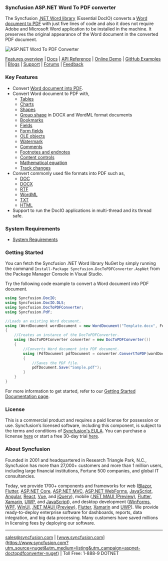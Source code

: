 ### Syncfusion ASP.NET Word To PDF converter
The Syncfusion [.NET Word library](https://www.syncfusion.com/word-framework/net/word-library?utm_source=nuget&utm_medium=listing&utm_campaign=aspnet-doctopdfconverter-nuget) (Essential DocIO) converts a [Word document to PDF](https://www.syncfusion.com/word-framework/net/word-to-pdf-conversion?utm_source=nuget&utm_medium=listing&utm_campaign=aspnet-doctopdfconverter-nuget) with just five lines of code and also it does not require Adobe and Microsoft Word application to be installed in the machine. It preserves the original appearance of the Word document in the converted PDF document.

![ASP.NET Word To PDF Converter](https://cdn.syncfusion.com/nuget-readme/fileformats/net-word-to-pdf.png)

[Features overview](https://www.syncfusion.com/word-framework/net/word-library?utm_source=nuget&utm_medium=listing&utm_campaign=aspnet-doctopdfconverter-nuget) | [Docs](https://help.syncfusion.com/file-formats/docio/word-to-pdf?utm_source=nuget&utm_medium=listing&utm_campaign=aspnet-doctopdfconverter-nuget) | [API Reference](https://help.syncfusion.com/cr/file-formats/Syncfusion.DocToPDFConverter.html?utm_source=nuget&utm_medium=listing&utm_campaign=aspnet-doctopdfconverter-nuget) | [Online Demo](https://ej2.syncfusion.com/aspnetmvc/DocIO/DOCtoPDF?utm_source=nuget&utm_medium=listing&utm_campaign=aspnet-doctopdfconverter-nuget#/material) | [GitHub Examples](https://github.com/SyncfusionExamples/DocIO-Examples?utm_source=nuget&utm_medium=listing&utm_campaign=aspnet-doctopdfconverter-nuget) | [Blogs](https://www.syncfusion.com/blogs/?utm_source=nuget&utm_medium=listing&utm_campaign=aspnet-doctopdfconverter-nuget&s=docio) | [Support](https://support.syncfusion.com/create?utm_source=nuget&utm_medium=listing&utm_campaign=aspnet-doctopdfconverter-nuget) | [Forums](https://www.syncfusion.com/forums?utm_source=nuget&utm_medium=listing&utm_campaign=aspnet-doctopdfconverter-nuget) | [Feedback](https://www.syncfusion.com/feedback/wpf?utm_source=nuget&utm_medium=listing&utm_campaign=aspnet-doctopdfconverter-nuget)

### Key Features
* Convert [Word document into PDF](https://help.syncfusion.com/file-formats/docio/word-to-pdf?utm_source=nuget&utm_medium=listing&utm_campaign=aspnet-doctopdfconverter-nuget).
* Convert Word document to PDF with,
  * [Tables](https://help.syncfusion.com/file-formats/docio/working-with-tables?utm_source=nuget&utm_medium=listing&utm_campaign=aspnet-doctopdfconverter-nuget)
  * [Charts](https://help.syncfusion.com/file-formats/docio/working-with-charts?utm_source=nuget&utm_medium=listing&utm_campaign=aspnet-doctopdfconverter-nuget)
  * [Shapes](https://help.syncfusion.com/file-formats/docio/working-with-shapes?utm_source=nuget&utm_medium=listing&utm_campaign=aspnet-doctopdfconverter-nuget)
  * [Group shape](https://help.syncfusion.com/file-formats/docio/working-with-shapes?utm_source=nuget&utm_medium=listing&utm_campaign=aspnet-doctopdfconverter-nuget#grouping-shapes) in DOCX and WordML format documents
  * [Bookmarks](https://help.syncfusion.com/file-formats/docio/working-with-bookmarks?utm_source=nuget&utm_medium=listing&utm_campaign=aspnet-doctopdfconverter-nuget)
  * [Fields](https://help.syncfusion.com/file-formats/docio/working-with-fields?utm_source=nuget&utm_medium=listing&utm_campaign=aspnet-doctopdfconverter-nuget)
  * [Form fields](https://help.syncfusion.com/file-formats/docio/working-with-form-fields?utm_source=nuget&utm_medium=listing&utm_campaign=aspnet-doctopdfconverter-nuget)
  * [OLE objects](https://help.syncfusion.com/file-formats/docio/working-with-paragraph#appending-ole-objects?utm_source=nuget&utm_medium=listing&utm_campaign=aspnet-doctopdfconverter-nuget)
  * [Watermark](https://help.syncfusion.com/file-formats/docio/applying-watermark?utm_source=nuget&utm_medium=listing&utm_campaign=aspnet-doctopdfconverter-nuget)
  * [Comments](https://help.syncfusion.com/file-formats/docio/working-with-comments?utm_source=nuget&utm_medium=listing&utm_campaign=aspnet-doctopdfconverter-nuget)
  * [Footnotes and endnotes](https://help.syncfusion.com/file-formats/docio/working-with-footnotes-and-endnotes?utm_source=nuget&utm_medium=listing&utm_campaign=aspnet-doctopdfconverter-nuget)
  * [Content controls](https://help.syncfusion.com/file-formats/docio/working-with-content-controls?utm_source=nuget&utm_medium=listing&utm_campaign=aspnet-doctopdfconverter-nuget)
  * [Mathematical equation](https://help.syncfusion.com/file-formats/docio/working-with-mathematical-equation?utm_source=nuget&utm_medium=listing&utm_campaign=aspnet-doctopdfconverter-nuget)
  * [Track changes](https://help.syncfusion.com/file-formats/docio/accepting-or-rejecting-track-changes?utm_source=nuget&utm_medium=listing&utm_campaign=aspnet-doctopdfconverter-nuget)
* Convert commonly used file formats into PDF such as,
  * [DOC](https://help.syncfusion.com/file-formats/docio/word-file-formats#word-binary-97-2003-format?utm_source=nuget&utm_medium=listing&utm_campaign=aspnet-doctopdfconverter-nuget)
  * [DOCX](https://help.syncfusion.com/file-formats/docio/word-file-formats?utm_source=nuget&utm_medium=listing&utm_campaign=aspnet-doctopdfconverter-nuget)
  * [RTF](https://help.syncfusion.com/file-formats/docio/rtf?utm_source=nuget&utm_medium=listing&utm_campaign=aspnet-doctopdfconverter-nuget)
  * [WordML](https://help.syncfusion.com/file-formats/docio/word-file-formats?utm_source=nuget&utm_medium=listing&utm_campaign=aspnet-doctopdfconverter-nuget#word-processing-xml-xml)
  * [TXT](https://help.syncfusion.com/file-formats/docio/text?utm_source=nuget&utm_medium=listing&utm_campaign=aspnet-doctopdfconverter-nuget)
  * [HTML](https://help.syncfusion.com/file-formats/docio/html?utm_source=nuget&utm_medium=listing&utm_campaign=aspnet-doctopdfconverter-nuget)
* Support to run the DocIO applications in multi-thread and its thread safe.

### System Requirements
* [System Requirements](https://help.syncfusion.com/file-formats/installation-and-upgrade/system-requirements?utm_source=nuget&utm_medium=listing&utm_campaign=aspnet-doctopdfconverter-nuget)

### Getting Started
You can fetch the Syncfusion .NET Word library NuGet by simply running the command `Install-Package Syncfusion.DocToPDFConverter.AspNet` from the Package Manager Console in Visual Studio.

Try the following code example to convert a Word document into PDF document.

```csharp
using Syncfusion.DocIO;
using Syncfusion.DocIO.DLS;
using Syncfusion.DocToPDFConverter;
using Syncfusion.Pdf;

//Loads an existing Word document.
using (WordDocument wordDocument = new WordDocument("Template.docx", FormatType.Automatic))
{
    //Creates an instance of the DocToPDFConverter.
    using (DocToPDFConverter converter = new DocToPDFConverter())
    {
        //Converts Word document into PDF document.
        using (PdfDocument pdfDocument = converter.ConvertToPDF(wordDocument))
        {
            //Saves the PDF file.
            pdfDocument.Save("Sample.pdf");
        }
    }
}
```

For more information to get started, refer to our [Getting Started Documentation page](https://help.syncfusion.com/file-formats/docio/getting-started?utm_source=nuget&utm_medium=listing&utm_campaign=aspnet-doctopdfconverter-nuget).

### License
This is a commercial product and requires a paid license for possession or use. Syncfusion’s licensed software, including this component, is subject to the terms and conditions of [Syncfusion's EULA](https://www.syncfusion.com/eula/es/?utm_source=nuget&utm_medium=listing&utm_campaign=aspnet-doctopdfconverter-nuget). You can purchase a licnense [here]( https://www.syncfusion.com/sales/products?utm_source=nuget&utm_medium=listing&utm_campaign=aspnet-doctopdfconverter-nuget) or start a free 30-day trial [here](https://www.syncfusion.com/account/manage-trials/start-trials?utm_source=nuget&utm_medium=listing&utm_campaign=aspnet-doctopdfconverter-nuget).

### About Syncfusion
Founded in 2001 and headquartered in Research Triangle Park, N.C., Syncfusion has more than 27,000+ customers and more than 1 million users, including large financial institutions, Fortune 500 companies, and global IT consultancies.

Today, we provide 1700+ components and frameworks for web ([Blazor](https://www.syncfusion.com/blazor-components?utm_source=nuget&utm_medium=listing&utm_campaign=aspnet-doctopdfconverter-nuget), [Flutter](https://www.syncfusion.com/flutter-widgets?utm_source=nuget&utm_medium=listing&utm_campaign=aspnet-doctopdfconverter-nuget), [ASP.NET Core](https://www.syncfusion.com/aspnet-core-ui-controls?utm_source=nuget&utm_medium=listing&utm_campaign=aspnet-doctopdfconverter-nuget), [ASP.NET MVC](https://www.syncfusion.com/aspnet-mvc-ui-controls?utm_source=nuget&utm_medium=listing&utm_campaign=aspnet-doctopdfconverter-nuget), [ASP.NET WebForms](https://www.syncfusion.com/jquery/aspnet-webforms-ui-controls?utm_source=nuget&utm_medium=listing&utm_campaign=aspnet-doctopdfconverter-nuget), [JavaScript](https://www.syncfusion.com/javascript-ui-controls?utm_source=nuget&utm_medium=listing&utm_campaign=aspnet-doctopdfconverter-nuget), [Angular](https://www.syncfusion.com/angular-ui-components?utm_source=nuget&utm_medium=listing&utm_campaign=aspnet-doctopdfconverter-nuget), [React](https://www.syncfusion.com/react-ui-components?utm_source=nuget&utm_medium=listing&utm_campaign=aspnet-doctopdfconverter-nuget), [Vue](https://www.syncfusion.com/vue-ui-components?utm_source=nuget&utm_medium=listing&utm_campaign=aspnet-doctopdfconverter-nuget), and [jQuery](https://www.syncfusion.com/jquery-ui-widgets?utm_source=nuget&utm_medium=listing&utm_campaign=aspnet-doctopdfconverter-nuget)), mobile ([.NET MAUI (Preview)](https://www.syncfusion.com/maui-controls?utm_source=nuget&utm_medium=listing&utm_campaign=aspnet-doctopdfconverter-nuget), [Flutter](https://www.syncfusion.com/flutter-widgets?utm_source=nuget&utm_medium=listing&utm_campaign=aspnet-doctopdfconverter-nuget), [Xamarin](https://www.syncfusion.com/xamarin-ui-controls?utm_source=nuget&utm_medium=listing&utm_campaign=aspnet-doctopdfconverter-nuget), [UWP](https://www.syncfusion.com/uwp-ui-controls?utm_source=nuget&utm_medium=listing&utm_campaign=aspnet-doctopdfconverter-nuget), and [JavaScript](https://www.syncfusion.com/javascript-ui-controls?utm_source=nuget&utm_medium=listing&utm_campaign=aspnet-doctopdfconverter-nuget)), and desktop development ([WinForms](https://www.syncfusion.com/winforms-ui-controls?utm_source=nuget&utm_medium=listing&utm_campaign=aspnet-doctopdfconverter-nuget), [WPF](https://www.syncfusion.com/wpf-ui-controls?utm_source=nuget&utm_medium=listing&utm_campaign=aspnet-doctopdfconverter-nuget), [WinUI](https://www.syncfusion.com/winui-controls?utm_source=nuget&utm_medium=listing&utm_campaign=aspnet-doctopdfconverter-nuget), [.NET MAUI (Preview)](https://www.syncfusion.com/maui-controls?utm_source=nuget&utm_medium=listing&utm_campaign=aspnet-doctopdfconverter-nuget), [Flutter](https://www.syncfusion.com/flutter-widgets?utm_source=nuget&utm_medium=listing&utm_campaign=aspnet-doctopdfconverter-nuget), [Xamarin](https://www.syncfusion.com/xamarin-ui-controls?utm_source=nuget&utm_medium=listing&utm_campaign=aspnet-doctopdfconverter-nuget) and [UWP](https://www.syncfusion.com/uwp-ui-controls?utm_source=nuget&utm_medium=listing&utm_campaign=aspnet-doctopdfconverter-nuget)). We provide ready-to-deploy enterprise software for dashboards, reports, data integration, and big data processing. Many customers have saved millions in licensing fees by deploying our software.

___

[sales@syncfusion.com](mailto:sales@syncfusion.com?Subject=Syncfusion%20ASPNET%20DocToPDFConverter%20-%20NuGet) | [www.syncfusion.com](https://www.syncfusion.com?utm_source=nuget&utm_medium=listing&utm_campaign=aspnet-doctopdfconverter-nuget) | Toll Free: 1-888-9 DOTNET